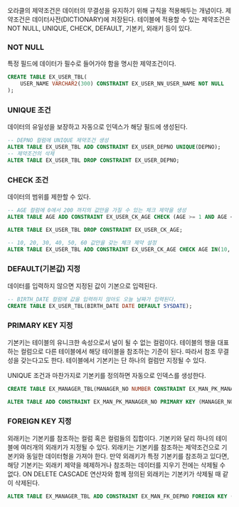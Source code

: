 오라클의 제약조건은 데이터의 무결성을 유지하기 위해 규칙을 적용해두는 개념이다. 제약조건은 데이터사전(DICTIONARY)에 저장된다. 테이블에 적용할 수 있는 제약조건은 NOT NULL, UNIQUE, CHECK, DEFAULT, 기본키, 외래키 등이 있다.

### NOT NULL

특정 필드에 데이터가 필수로 들어가야 함을 명시한 제약조건이다. 

```sql
CREATE TABLE EX_USER_TBL(
	USER_NAME VARCHAR2(300) CONSTRAINT EX_USER_NN_USER_NAME NOT NULL
);
```

### UNIQUE 조건

데이터의 유일성을 보장하고 자동으로 인덱스가 해당 필드에 생성된다.

```sql
-- DEPNO 컬럼에 UNIQUE 제약조건 생성
ALTER TABLE EX_USER_TBL ADD CONSTRAINT EX_USER_DEPNO UNIQUE(DEPNO);
-- 제약조건의 삭제
ALTER TABLE EX_USER_TBL DROP CONSTRAINT EX_USER_DEPNO;
```

### CHECK 조건

데이터의 범위를 제한할 수 있다.

```sql
-- AGE 컬럼에 0에서 200 까지의 값만을 가질 수 있는 체크 제약을 생성
ALTER TABLE AGE ADD CONSTRAINT EX_USER_CK_AGE CHECK (AGE >= 1 AND AGE <= 100);

ALTER TABLE EX_USER_TBL DROP CONSTRAINT EX_USER_CK_AGE;

-- 10, 20, 30, 40, 50, 60 값만을 갖는 체크 제약 설정
ALTER TABLE EX_USER_TBL ADD CONSTRAINT EX_USER_CK_AGE CHECK AGE IN(10, 20, 30, 40, 50, 60)
```



### DEFAULT(기본값) 지정

데이터를 입력하지 않으면 지정된 값이 기본으로 입력된다.

```sql
-- BIRTH_DATE 컬럼에 값을 입력하지 않아도 오늘 날짜가 입력된다.
CREATE TABLE EX_USER_TBL(BIRTH_DATE DATE DEFAULT SYSDATE);
```



### PRIMARY KEY 지정

기본키는 테이블의 유니크한 속성으로서 널이 될 수 없는 컬럼이다. 테이블의 행을 대표하는 컬럼으로 다른 테이블에서 해당 테이블을 참조하는 기준이 된다. 따라서 참조 무결성을 갖는다고도 한다. 테이블에서 기본키는 단 하나의 컬럼만 지정될 수 있다. 

UNIQUE 조건과 마찬가지로 기본키를 정의하면 자동으로 인덱스를 생성한다. 

```sql
CREATE TABLE EX_MANAGER_TBL(MANAGER_NO NUMBER CONSTRAINT EX_MAN_PK_MANAGER_NO PRIMARY KEY);

ALTER TABLE ADD CONSTRAINT EX_MAN_PK_MANAGER_NO PRIMARY KEY (MANAGER_NO);

```



### FOREIGN KEY 지정

외래키는 기본키를 참조하는 컬럼 혹은 컬럼들의 집합이다. 기본키와 달리 하나의 테이블에 여러개의 외래키가 지정될 수 있다. 외래키는 기본키를 참조하는 제약조건으로 기본키와 동일한 데이터형을 가져야 한다. 만약 외래키가 특정 기본키를 참조하고 있다면, 해당 기본키는 외래키 제약을 헤제하거나 참조하는 데이터를 지우기 전에는 삭제될 수 없다. ON DELETE CASCADE 연산자와 함께 정의된 외래키는 기본키가 삭제될 때 같이 삭제된다.

```sql
ALTER TABLE EX_MANAGER_TBL ADD CONSTRAINT EX_MAN_FK_DEPNO FOREIGN KEY (DEPNO) REFERENCES DEPT(DEPNO);
```